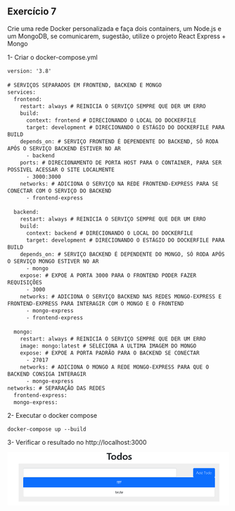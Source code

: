 ## Exercício 7

Crie uma rede Docker personalizada e faça dois containers, um Node.js e um MongoDB, se comunicarem, sugestão, utilize o projeto React Express + Mongo

1- Criar o docker-compose.yml

```
version: '3.8'

# SERVIÇOS SEPARADOS EM FRONTEND, BACKEND E MONGO
services: 
  frontend:
    restart: always # REINICIA O SERVIÇO SEMPRE QUE DER UM ERRO
    build:
      context: frontend # DIRECIONANDO O LOCAL DO DOCKERFILE
      target: development # DIRECIONANDO O ESTÁGIO DO DOCKERFILE PARA BUILD
    depends_on: # SERVIÇO FRONTEND É DEPENDENTE DO BACKEND, SÓ RODA APÓS O SERVIÇO BACKEND ESTIVER NO AR
      - backend
    ports: # DIRECIONAMENTO DE PORTA HOST PARA O CONTAINER, PARA SER POSSIVEL ACESSAR O SITE LOCALMENTE
      - 3000:3000
    networks: # ADICIONA O SERVIÇO NA REDE FRONTEND-EXPRESS PARA SE CONECTAR COM O SERVIÇO DO BACKEND
      - frontend-express

  backend:
    restart: always # REINICIA O SERVIÇO SEMPRE QUE DER UM ERRO
    build: 
      context: backend # DIRECIONANDO O LOCAL DO DOCKERFILE
      target: development # DIRECIONANDO O ESTÁGIO DO DOCKERFILE PARA BUILD
    depends_on: # SERVIÇO BACKEND É DEPENDENTE DO MONGO, SÓ RODA APÓS O SERVIÇO MONGO ESTIVER NO AR
      - mongo
    expose: # EXPOE A PORTA 3000 PARA O FRONTEND PODER FAZER REQUISIÇÕES
      - 3000
    networks: # ADICIONA O SERVIÇO BACKEND NAS REDES MONGO-EXPRESS E FRONTEND-EXPRESS PARA INTERAGIR COM O MONGO E O FRONTEND
      - mongo-express
      - frontend-express
  
  mongo:
    restart: always # REINICIA O SERVIÇO SEMPRE QUE DER UM ERRO
    image: mongo:latest # SELECIONA A ULTIMA IMAGEM DO MONGO
    expose: # EXPOE A PORTA PADRÃO PARA O BACKEND SE CONECTAR
      - 27017
    networks: # ADICIONA O MONGO A REDE MONGO-EXPRESS PARA QUE O BACKEND CONSIGA INTERAGIR 
      - mongo-express
networks: # SEPARAÇÃO DAS REDES
  frontend-express:
  mongo-express:
```

2- Executar o docker compose

```
docker-compose up --build
```

3- Verificar o resultado no http://localhost:3000

![Imagem do site](image1.png)
